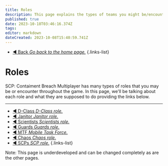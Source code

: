 ```yaml
---
title: Roles
description: This page explains the types of teams you might be/encounter throughout the game.
published: true
date: 2023-10-18T03:46:16.374Z
tags: 
editor: markdown
dateCreated: 2023-10-08T15:40:59.741Z
---
```


- [:arrow_backward: Back *Go back to the home page.*](/en/home#breach-modemultiplayer)
{.links-list}
# Roles
SCP: Contaiment Breach Multiplayer has many types of roles that you may be or encounter throughout the game. In this page, we'll be talking about each role and what they are supposed to do providing the links below.

---

- [:arrow_backward: D-Class *D-Class role.*](/en/game/jobs/dclass)
- [:arrow_backward: Janitor *Janitor role.*](/en/game/jobs/janitor)
- [:arrow_backward: Scientists *Scientists role.*](/en/game/jobs/scientists)
- [:arrow_backward: Guards *Guards role.*](/en/game/jobs/guard)
- [:arrow_backward: MTF *Mobile Task Force.*](/en/game/jobs/mtf)
- [:arrow_backward: Chaos *Chaos role.*](/en/game/jobs/chaos)
- [:arrow_backward: SCPs *SCP role.*](/en/game/jobs/scps)
{.links-list}

Note: This page is underdeveloped and can be changed completely as are the other pages.

